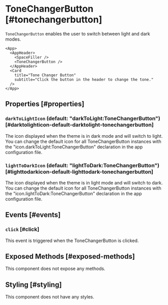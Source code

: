 # ToneChangerButton [#tonechangerbutton]

`ToneChangerButton` enables the user to switch between light and dark modes.

```xmlui-pg {4} copy display name="Example: using ToneChangerButton"
<App>
  <AppHeader>
    <SpaceFiller />
    <ToneChangerButton />
  </AppHeader>
  <Card
    title="Tone Changer Button"
    subtitle="Click the button in the header to change the tone."
  />
</App>
```

## Properties [#properties]

### `darkToLightIcon` (default: "darkToLight:ToneChangerButton") [#darktolighticon-default-darktolight-tonechangerbutton]

The icon displayed when the theme is in dark mode and will switch to light. You can change the default icon for all ToneChangerButton instances with the "icon.darkToLight:ToneChangerButton" declaration in the app configuration file.

### `lightToDarkIcon` (default: "lightToDark:ToneChangerButton") [#lighttodarkicon-default-lighttodark-tonechangerbutton]

The icon displayed when the theme is in light mode and will switch to dark. You can change the default icon for all ToneChangerButton instances with the "icon.lightToDark:ToneChangerButton" declaration in the app configuration file.

## Events [#events]

### `click` [#click]

This event is triggered when the ToneChangerButton is clicked.

## Exposed Methods [#exposed-methods]

This component does not expose any methods.

## Styling [#styling]

This component does not have any styles.
